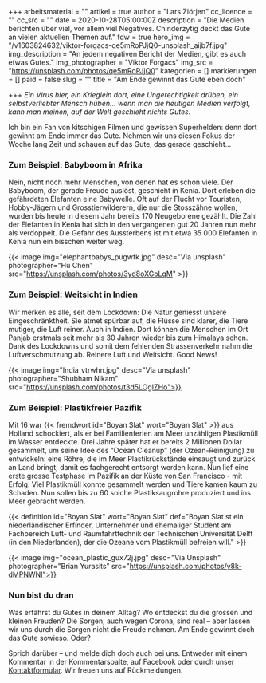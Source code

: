 +++
arbeitsmaterial = ""
artikel = true
author = "Lars Ziörjen"
cc_licence = ""
cc_src = ""
date = 2020-10-28T05:00:00Z
description = "Die Medien berichten über viel, vor allem viel Negatives. Chinderzytig deckt das Gute an vielen aktuellen Themen auf."
fdw = true
hero_img = "/v1603824632/viktor-forgacs-qe5mRoPJjQ0-unsplash_aijb7f.jpg"
img_description = "An jedem negativen Bericht der Medien, gibt es auch etwas Gutes."
img_photographer = "Viktor Forgacs"
img_src = "https://unsplash.com/photos/qe5mRoPJjQ0"
kategorien = []
markierungen = []
paid = false
slug = ""
title = "Am Ende gewinnt das Gute eben doch"

+++
_Ein Virus hier, ein Krieglein dort, eine Ungerechtigkeit drüben, ein selbstverliebter Mensch hüben... wenn man die heutigen Medien verfolgt, kann man meinen, auf der Welt geschieht nichts Gutes._

Ich bin ein Fan von kitschigen Filmen und gewissen Superhelden: denn dort gewinnt am Ende immer das Gute. Nehmen wir uns diesen Fokus der Woche lang Zeit und schauen auf das Gute, das gerade geschieht...

### Zum Beispiel: Babyboom in Afrika

Nein, nicht noch mehr Menschen, von denen hat es schon viele. Der Babyboom, der gerade Freude auslöst, geschieht in Kenia. Dort erleben die gefährdeten Elefanten eine Babywelle. Oft auf der Flucht vor Touristen, Hobby-Jägern und Grosstierwilderern, die nur die Stosszähne wollen, wurden bis heute in diesem Jahr bereits 170 Neugeborene gezählt. Die Zahl der Elefanten in Kenia hat sich in den vergangenen gut 20 Jahren nun mehr als verdoppelt. Die Gefahr des Aussterbens ist mit etwa 35 000 Elefanten in Kenia nun ein bisschen weiter weg.

{{< image img="elephantbabys_pugwfk.jpg" desc="Via unsplash" photographer="Hu Chen" src="https://unsplash.com/photos/3yd8oXGoLqM" >}}

### Zum Beispiel: Weitsicht in Indien

Wir merken es alle, seit dem Lockdown: Die Natur geniesst unsere Eingeschränktheit. Sie atmet spürbar auf, die Flüsse sind klarer, die Tiere mutiger, die Luft reiner. Auch in Indien. Dort können die Menschen im Ort Panjab erstmals seit mehr als 30 Jahren wieder bis zum Himalaya sehen. Dank des Lockdowns und somit dem fehlenden Strassenverkehr nahm die Luftverschmutzung ab. Reinere Luft und Weitsicht. Good News!

{{< image img="India_vtrwhn.jpg" desc="Via unsplash" photographer="Shubham Nikam" src="https://unsplash.com/photos/t3d5LOgIZHo">}}

### Zum Beispiel: Plastikfreier Pazifik

Mit 16 war {{< fremdwort id="Boyan Slat" wort="Boyan Slat" >}} aus Holland schockiert, als er bei Familienferien am Meer unzähligen Plastikmüll im Wasser entdeckte. Drei Jahre später hat er bereits 2 Millionen Dollar gesammelt, um seine Idee des “Ocean Cleanup” (der Ozean-Reinigung) zu entwickeln: eine Röhre, die im Meer Plastikrückstände einsaugt und zurück an Land bringt, damit es fachgerecht entsorgt werden kann. Nun lief eine erste grosse Testphase im Pazifik an der Küste von San Francisco - mit Erfolg. Viel Plastikmüll konnte gesammelt werden und Tiere kamen kaum zu Schaden. Nun sollen bis zu 60 solche Plastiksaugrohre produziert und ins Meer gebracht werden.

{{< definition id="Boyan Slat" wort="Boyan Slat" def="Boyan Slat st ein niederländischer Erfinder, Unternehmer und ehemaliger Student am Fachbereich Luft- und Raumfahrttechnik der Technischen Universität Delft (in den Niederlanden), der die Ozeane vom Plastikmüll befreien will." >}}

{{< image img="ocean_plastic_gux72j.jpg" desc="Via Unsplash" photographer="Brian Yurasits" src="https://unsplash.com/photos/y8k-dMPNWNI">}}

### Nun bist du dran

Was erfährst du Gutes in deinem Alltag? Wo entdeckst du die grossen und kleinen Freuden? Die Sorgen, auch wegen Corona, sind real – aber lassen wir uns durch die Sorgen nicht die Freude nehmen. Am Ende gewinnt doch das Gute sowieso. Oder?

Sprich darüber – und melde dich doch auch bei uns. Entweder mit einem Kommentar in der Kommentarspalte, auf Facebook oder durch unser [Kontaktformular](https://www.chinderzytig.ch/kontakt/). Wir freuen uns auf Rückmeldungen.